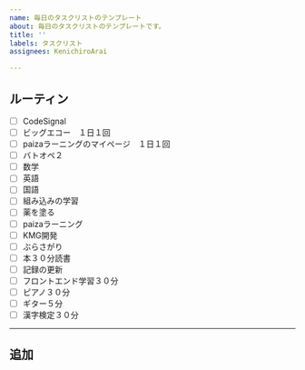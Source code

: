 ```yaml
---
name: 毎日のタスクリストのテンプレート
about: 毎日のタスクリストのテンプレートです。
title: ''
labels: タスクリスト
assignees: KenichiroArai

---
```


## ルーティン

- [ ] CodeSignal
- [ ] ビッグエコー　１日１回
- [ ] paizaラーニングのマイページ　１日１回
- [ ] バトオペ２
- [ ] 数学
- [ ] 英語
- [ ] 国語
- [ ] 組み込みの学習
- [ ] 薬を塗る
- [ ] paizaラーニング
- [ ] KMG開発
- [ ] ぶらさがり
- [ ] 本３０分読書
- [ ] 記録の更新
- [ ] フロントエンド学習３０分
- [ ] ピアノ３０分
- [ ] ギター５分
- [ ] 漢字検定３０分

-----

## 追加
